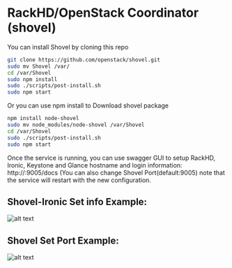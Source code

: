 # RackHD/OpenStack Coordinator (shovel)

You can install Shovel by cloning this repo

```sh
git clone https://github.com/openstack/shovel.git
sudo mv Shovel /var/
cd /var/Shovel
sudo npm install
sudo ./scripts/post-install.sh
sudo npm start
```
Or you can use npm install to Download shovel package

```sh
npm install node-shovel
sudo mv node_modules/node-shovel /var/Shovel
cd /var/Shovel
sudo ./scripts/post-install.sh
sudo npm start
```

Once the service is running, you can use swagger GUI to setup RackHD, Ironic, Keystone and Glance hostname and login information: http://<Shovel-IP>:9005/docs (You can also change Shovel Port(default:9005) note that the service will restart with the new configuration. 

## Shovel-Ironic Set info Example:

![alt text](snapshot/ironic_info.png)

## Shovel Set Port Example:

![alt text](snapshot/shovel_settings.png)

